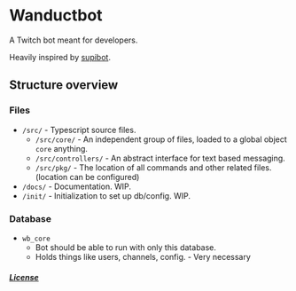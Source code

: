 # Wanductbot

A Twitch bot meant for developers.

Heavily inspired by [supibot](https://github.com/supinic/supibot).

## Structure overview

### Files

- `/src/` - Typescript source files.
  - `/src/core/` - An independent group of files, loaded to a global 
    object `core` anything.
  - `/src/controllers/` - An abstract interface for text based messaging.
  - `/src/pkg/` - The location of all commands and other related files.
    (location can be configured)
- `/docs/` - Documentation. WIP.
- `/init/` - Initialization to set up db/config. WIP.

### Database

- `wb_core`
  - Bot should be able to run with only this database.
  - Holds things like users, channels, config. - Very necessary



##### [License](./LICENSE)
